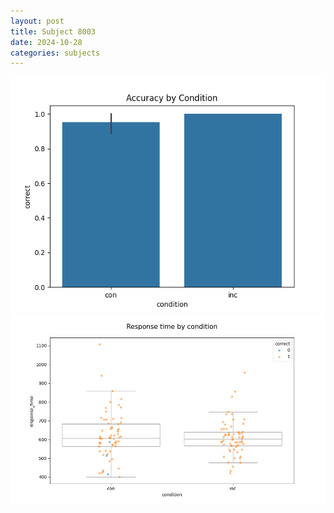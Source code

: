 ```yaml
---
layout: post
title: Subject 8003
date: 2024-10-28
categories: subjects
---
```


![](data/8003/run-3/8003_NF_acc.png)
![](data/8003/run-3/8003_NF_rt.png)

